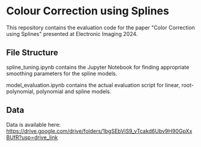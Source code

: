 # Colour Correction using Splines

This repository contains the evaluation code for the paper "Color Correction using Splines" presented at Electronic Imaging 2024.

## File Structure

spline_tuning.ipynb contains the Jupyter Notebook for finding appropriate smoothing parameters for the spline models.

model_evaluation.ipynb contains the actual evaluation script for linear, root-polynomial, polynomial and spline models.

## Data

Data is available here: https://drive.google.com/drive/folders/1bgSEbViS9_vTcakd6Ubv9H90GpXxBUfR?usp=drive_link